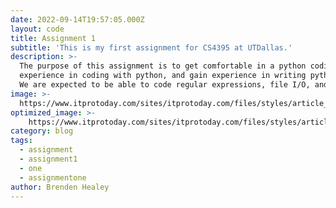 ```yaml
---
date: 2022-09-14T19:57:05.000Z
layout: code
title: Assignment 1
subtitle: 'This is my first assignment for CS4395 at UTDallas.'
description: >-
  The purpose of this assignment is to get comfortable in a python coding environment, gain 
  experience in coding with python, and gain experience in writing python classes. 
  We are expected to be able to code regular expressions, file I/O, and pickling.
image: >-
  https://www.itprotoday.com/sites/itprotoday.com/files/styles/article_featured_retina/public/programming.jpg?itok=6bRkryO5
optimized_image: >-
    https://www.itprotoday.com/sites/itprotoday.com/files/styles/article_featured_retina/public/programming.jpg?itok=6bRkryO5
category: blog
tags:
  - assignment
  - assignment1
  - one
  - assignmentone
author: Brenden Healey
---
```

